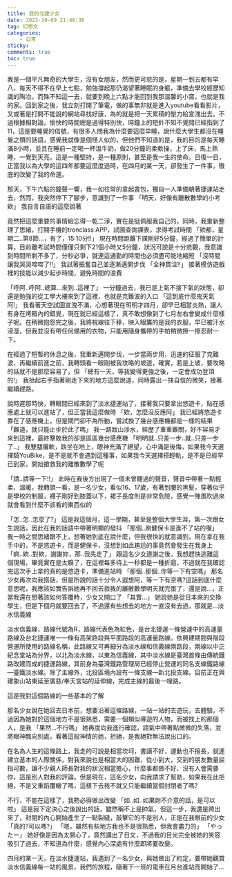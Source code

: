 ```yaml
---
title: 我的北捷少女
date: 2022-10-09 21:48:36
tag: 幻想文
categories: 
    - 日常
sticky: 
comments: true
toc: true
---
```

我是一個平凡無奇的大學生，沒有女朋友，然而更可悲的是，星期一到五都有早八，每天不得不在早上七點，勉強撐起那仍渴望著睡眠的身軀，準備去學校經歷知識的陶冶，而殊不知這一去，就要到晚上六點才能回到我那溫馨的小窩，也就是我的家。回到家之後，我立刻打開了筆電，做的事無非就是進入youtube看看影片，又或著是打開不能說的網站尋找好康，為的就是把一天累積的壓力給宣洩出去。不過根據相對論，愉快的時間總是過得特別快，時鐘上的短針不知不覺間已經指到了11，這是要睡覺的信號，有很多人問我為什麼要這麼早睡，說什麼大學生都沒在睡覺之類的話語，感覺我就像是個怪人似的，但他們不知道的是，我的目的是每天睡滿8小時，並且在睡前一定喝一杯溫牛奶，做20分鐘的柔軟操，上了床，馬上熟睡，一覺到天亮。這是一種堅持，是一種原則，甚至是我一生的使命。日復一日，正當我以為大學的這四年都要這麼度過時，在四月的某一天，卻發生了一件事，徹底的改變了我的命運。

那天，下午六點的鐘聲一響，我一如往常的拿起書包，獨自一人準備朝著捷運站走去，然而，我突然停下了腳步，意識到了一件事
「明天，好像有離散數學的小考欸」
我自言自語的這麼說著

竟然把這麼重要的事情給忘得一乾二淨，實在是挺佩服我自己的，同時，我重新整理了思緒，打開手機的tronclass APP，試圖查詢課表，求得考試時間
「欸都，星期二..第8節...，有了，15:10分!!」
現在時間距離下課剛好5分鐘，經過了簡單的計算，目前離考試時間僅僅只剩下21個小時又5分鐘，狀況可說是十分悲觀，我意識到時間所剩不多了，分秒必爭，就連這通勤的時間也必須盡可能地縮短
「沒時間讓我哭哭啼啼了!!」
我試著振奮自己並逐漸邁開步伐
「全神貫注!!」
接著模仿遊戲裡的技能以減少起步時間，避免時間的浪費

「呼阿..呼阿..總算...來到..這裡了」
一分鐘過去，我已是上氣不接下氣的狀態，卻還是勉強的從工學大樓來到了這裡，也就是克難波的入口
「這到底什麼鬼天氣阿!」
我看著天空試圖宣洩不滿，心想著現在明明才四月，卻早已相當炎熱，讓人有身在烤箱內的錯覺，現在就已經這樣了，真不敢想像到了七月左右會變成什麼樣子呢。在稍微抱怨完之後，我將視線往下移，映入眼簾的是我的衣服，早已被汗水浸溼，但我並沒有帶任何備用的衣物，只能用隨身攜帶的手帕稍微擦一擦忍耐一下。

在經過了短暫的休息之後，我重新邁開步伐，一步當兩步用，迅速的征服了克難波，再繼續前進之前，我轉頭看一眼剛被我攻略的坡道，確實，若是上坡，要攻略的話就不是那麼容易了，但
「總有一天，等我變得更強之後，一定會成功登頂的!」
我抬起右手指著剛走下來的地方這麼說道，同時露出一抹自信的微笑，接著繼續趕路。

說時遲那時快，轉眼間已經來到了淡水捷運站了，接著我只要拿出悠遊卡，貼在感應處上就可以進站了，但正當我這麼做時
「欸，怎麼沒反應阿」
我已經將悠遊卡靠在了感應機上，但是閘門卻不為所動，嘗試換了幾台感應機都是一樣的結果
「難道，就只能止步於此了嗎」
我一路跋山涉水，經歷了重重難關，好不容易才來到這裡，最終擊敗我的卻是區區幾台感應機
「明明就..只差一步..就..只差一步了..」
我雙腿癱軟，跌坐在地上，眼神充滿了絕望，心中滿是後悔，如果我今天選擇騎YouBike，是不是就不會遇到這種事，如果我今天選擇搭輕軌，是不是已經早已到家，開始搶救我的離散數學了呢

「請..請等一下!!」
此時在我後方出現了一個未曾聽過的聲音，聲音中帶著一點輕柔、溫暖，我轉頭一看，是一名少女，看似16、17歲，有著到腰的黑髮，穿著似乎是學校的制服，襪子剛好到膝蓋以下，裙子長度則是非常危險，感覺一陣風吹過來就會看到什麼不該看的東西似的

「怎..怎..怎麼了?」
這是我這個月，這一學期，甚至是整個大學生涯，第一次跟女生說話，因此在我的話語中帶著明顯的發抖
「那個..刷健保卡是進不了站的喔」
我一時之間思緒跟不上，想著她到底在說什麼，但我很快的就意識到，現在拿在我手中的，不是悠遊卡，而是健保卡，沒想到如此尷尬的事竟然會發生在我身上
「痾..欸..對欸，謝謝妳，那..我先走了」
跟這名少女道謝之後，我想趕快逃離這個現場，畢竟實在是太糗了，在這裡每多待上一秒都是一種折磨，不過就在我確認完這次手上拿的真的是悠遊卡，準備進站時
「那個..那個..你等一下有空嗎」
那名少女再次向我搭話，但是所說的話十分令人遐想阿，等一下有空嗎?這話到底什麼意思呢，我應該如實告訴她再不回去救我的離散數學明天就完蛋了，還是說...，正當我還在想著該如何答覆時，少女又開口了
「其實...」
她說她是從日本來的交換學生，但是下個月就要回去了，不過還有些想去的地方一直沒有去過，那就是...淡水信義線

淡水信義線，路線代號為R，路線代表色為紅色，是台北捷運一條營運中的高運量路線及台北捷運唯一一條有高架路段與平面路段的高運量路線。依興建期間與階段營運所使用的路線名稱，此路線又可再細分為淡水線和信義線兩路段，兩線以中正紀念堂站為分界，以北為淡水線，以東為信義線，其中淡水線是臺灣首條由傳統鐵路改建而成的捷運路線，其前身為臺灣鐵路管理局已經停止營運的同名支線鐵路線—臺鐵淡水線。除了主線外，北投區境內設有一條支線—新北投支線。目前正在興建象山站東延至廣慈/奉天宮站的延伸線，完成主線的最後一哩路。

這是我對這個路線的一些基本的了解

那名少女說在她回去日本前，想要沿著這條路線，一站一站的去遊玩，去體驗，不過因為她對於這個地方不是很熟悉，需要一個類似導遊的人物，而被找上的那個人，是我
「果然...不行嗎」
她再度向我進行確認，語氣中帶著點微微的失落，並將眼神飄向別處，看著這般神情的她，拒絕，是我絕對無法說出口的。

在名為人生的這條路上，我走的可說是相當坎坷，書讀不好，運動也不擅長，就連建立基本的人際關係，對我來說也是相當大的困難，從小到大，交到的朋友數量屈指可數，讓不少親人師長對我的狀況相當擔心，什麼事都做不好、沒有人會需要你，這是別人對我的評論。但是現在，這名少女，向我請求了幫助，如果我在此拒絕，不是又重蹈覆轍了嗎，這樣下去我不就又只能繼續當個封閉者了嗎?

不行，不能在這樣了，我勢必得做出改變
「如..如..如果妳不介意的話，是可以啦」
這是我下定決心之後說出的話，雖然稱不上是帥氣，但這一步，我還是跨出來了，封閉的內心開始產生了一點裂縫，敲擊它的不是別人，正是在我眼前的少女
「真的?可以嗎?」
「嗯，雖然有些地方我也不是很熟悉，但我會盡力的」
「やったー」
她好像是因為太開心了，竟然講出了日文，不過我的目光完全被她的笑容吸引了過去，不知道為什麼，感覺內心深處有什麼即將要改變。

四月的某一天，在淡水捷運站，我遇到了一名少女，與她做出了約定，要帶她觀賞淡水信義線每一站的風景，我們的旅程，隨著下一班的電車在月台進站而開始了...